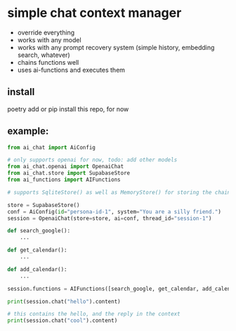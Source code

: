 # simple chat context manager

- override everything
- works with any model
- works with any prompt recovery system (simple history, embedding search, whatever)
- chains functions well
- uses ai-functions and executes them

## install

poetry add or pip install this repo, for now

## example:


```python
from ai_chat import AiConfig

# only supports openai for now, todo: add other models
from ai_chat.openai import OpenaiChat
from ai_chat.store import SupabaseStore
from ai_functions import AIFunctions

# supports SqliteStore() as well as MemoryStore() for storing the chain of prompts

store = SupabaseStore()
conf = AiConfig(id="persona-id-1", system="You are a silly friend.")
session = OpenaiChat(store=store, ai=conf, thread_id="session-1")

def search_google():
    ...

def get_calendar():
    ...

def add_calendar():
    ...

session.functions = AIFunctions([search_google, get_calendar, add_calendar])

print(session.chat("hello").content)

# this contains the hello, and the reply in the context
print(session.chat("cool").content)
```
